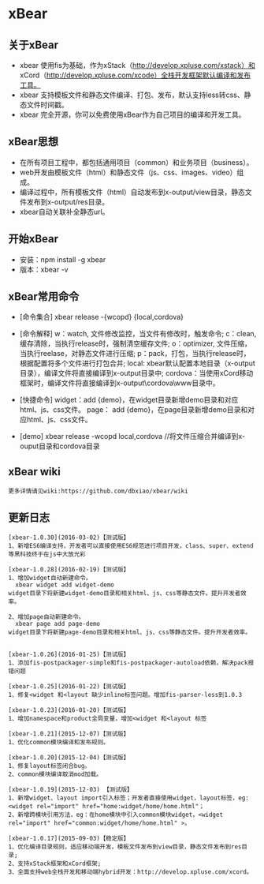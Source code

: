 # xBear

## 关于xBear

* xbear 使用fis为基础，作为xStack（http://develop.xpluse.com/xstack）和 xCord（http://develop.xpluse.com/xcode）全栈开发框架默认编译和发布工具。
* xbear 支持模板文件和静态文件编译、打包、发布，默认支持less转css、静态文件时间戳。
* xbear 完全开源，你可以免费使用xBear作为自己项目的编译和开发工具。

## xBear思想

* 在所有项目工程中，都包括通用项目（common）和业务项目（business）。
* web开发由模板文件（html）和静态文件（js、css、images、video）组成。
* 编译过程中，所有模板文件（html）自动发布到x-output/view目录，静态文件发布到x-output/res目录。
* xbear自动关联补全静态url。

## 开始xBear

* 安装：npm install -g xbear
* 版本：xbear -v

## xBear常用命令

* [命令集合]  xbear release -{wcopd} {local,cordova}

* [命令解释]  w：watch, 文件修改监控，当文件有修改时，触发命令;
              c：clean, 缓存清除，当执行release时，强制清空缓存文件;
              o：optimizer, 文件压缩，当执行reelase，对静态文件进行压缩;
              p：pack，打包，当执行release时，根据配置将多个文件进行打包合并;
              local: xbear默认配置本地目录（x-output目录），编译文件将直接编译到x-output目录中;
              cordova：当使用xCord移动框架时，编译文件将直接编译到x-output\cordova\www目录中。

* [快捷命令]  widget：add {demo}，在widget目录新增demo目录和对应html、js、css文件。
			  page：  add {demo}，在page目录新增demo目录和对应html、js、css文件。

* [demo] xbear release -wcopd local,cordova //将文件压缩合并编译到x-ouput目录和cordova目录 

## xBear wiki

	更多详情请见wiki:https://github.com/dbxiao/xbear/wiki


## 更新日志
	[xbear-1.0.30](2016-03-02)【测试版】
	1、新增ES6编译支持，开发者可以直接使用ES6规范进行项目开发，class、super、extend等黑科技终于在js中大放光彩

	[xbear-1.0.28](2016-02-19)【测试版】
	1、增加widget自动新建命令。
      xbear widget add widget-demo
    widget目录下将新建widget-demo目录和相关html、js、css等静态文件。提升开发者效率。

    2、增加page自动新建命令。
      xbear page add page-demo
    widget目录下将新建page-demo目录和相关html、js、css等静态文件。提升开发者效率。


	[xbear-1.0.26](2016-01-25)【测试版】
	1、添加fis-postpackager-simple和fis-postpackager-autoload依赖，解决pack报错问题
	
	[xbear-1.0.25](2016-01-22)【测试版】
	1、修复<widget 和<layout 缺少inline标签问题。增加fis-parser-less到1.0.3

	[xbear-1.0.23](2016-01-20)【测试版】
	1、增加namespace和product全局变量，增加<widget 和<layout 标签

	[xbear-1.0.21](2015-12-07)【测试版】
	1、优化common模块编译和发布规则。

	[xbear-1.0.20](2015-12-04)【测试版】
	1、修复layout标签闭合bug。
	2、common模块编译取消mod加载。

	[xbear-1.0.19](2015-12-03) 【测试版】
	1、新增widget、layout import引入标签；开发者直接使用widget，layout标签，eg:<widget rel="import" href="home:widget/home/home.html"；
	2、新增跨模块引用方法，eg：在home模块中引入common模块widget，<widget rel="import" href="common:widget/home/home.html" >。

	[xbear-1.0.17](2015-09-03)【稳定版】
	1、优化编译目录规则，适应移动端开发，模板文件发布到view目录，静态文件发布到res目录;
	2、支持xStack框架和xCord框架;
	3、全面支持web全栈开发和移动端hybrid开发：http://develop.xpluse.com/xcord。
